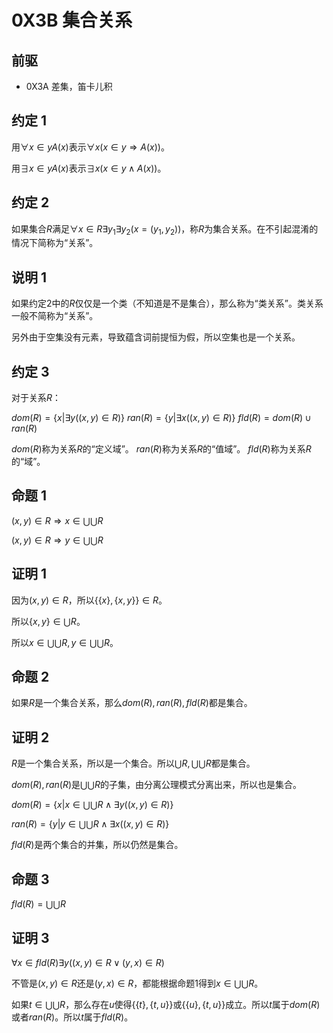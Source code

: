 # 0X3B 集合关系

## 前驱

* 0X3A 差集，笛卡儿积

## 约定 1

用$\forall x \in y A(x)$表示$\forall x(x \in y \Rightarrow A(x))$。

用$\exists x \in y A(x)$表示$\exists x(x \in y \wedge A(x))$。

## 约定 2

如果集合$R$满足$\forall x \in R \exists y_1 \exists y_2(x=(y_1,y_2))$，称$R$为集合关系。在不引起混淆的情况下简称为“关系”。

## 说明 1

如果约定2中的$R$仅仅是一个类（不知道是不是集合），那么称为“类关系”。类关系一般不简称为“关系”。

另外由于空集没有元素，导致蕴含词前提恒为假，所以空集也是一个关系。

## 约定 3

对于关系$R$：

$dom(R)=\{x|\exists y((x,y)\in R)\}$
$ran(R)=\{y|\exists x((x,y)\in R)\}$
$fld(R)=dom(R) \cup ran(R)$

$dom(R)$称为关系$R$的“定义域”。
$ran(R)$称为关系$R$的“值域”。
$fld(R)$称为关系$R$的“域”。

## 命题 1

$(x,y) \in R \Rightarrow x \in \bigcup \bigcup R$

$(x,y) \in R \Rightarrow y \in \bigcup \bigcup R$

## 证明 1

因为$(x,y)\in R$，所以$\{\{x\},\{x,y\}\}\in R$。

所以$\{x,y\}\in \bigcup R$。

所以$x\in \bigcup \bigcup R,y\in \bigcup \bigcup R$。

## 命题 2

如果$R$是一个集合关系，那么$dom(R),ran(R),fld(R)$都是集合。

## 证明 2

$R$是一个集合关系，所以是一个集合。所以$\bigcup R,\bigcup \bigcup R$都是集合。

$dom(R),ran(R)$是$\bigcup \bigcup R$的子集，由分离公理模式分离出来，所以也是集合。

$dom(R)=\{x|x\in \bigcup \bigcup R \wedge \exists y((x,y)\in R)\}$

$ran(R)=\{y|y\in \bigcup \bigcup R \wedge \exists x((x,y)\in R)\}$

$fld(R)$是两个集合的并集，所以仍然是集合。

## 命题 3

$fld(R)=\bigcup \bigcup R$

## 证明 3

$\forall x\in fld(R)\exists y((x,y)\in R \vee (y,x)\in R)$

不管是$(x,y)\in R$还是$(y,x)\in R$，都能根据命题1得到$x\in \bigcup \bigcup R$。

如果$t\in \bigcup \bigcup R$，那么存在$u$使得$\{\{t\},\{t,u\}\}$或$\{\{u\},\{t,u\}\}$成立。所以$t$属于$dom(R)$或者$ran(R)$。所以$t$属于$fld(R)$。